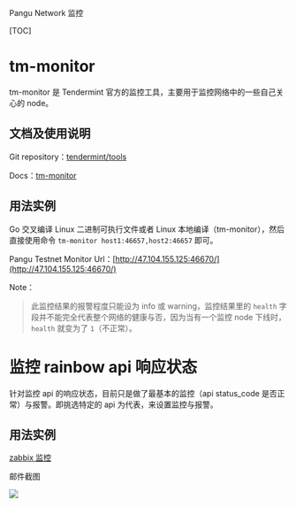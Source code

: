 Pangu Network 监控

[TOC]

# tm-monitor 

tm-monitor 是 Tendermint 官方的监控工具，主要用于监控网络中的一些自己关心的 node。

## 文档及使用说明

Git repository：[tendermint/tools](https://github.com/tendermint/tools)

Docs：[tm-monitor](http://tendermint.readthedocs.io/en/master/tools/benchmarking-and-monitoring.html#tm-monitor)



## 用法实例

Go 交叉编译 Linux 二进制可执行文件或者 Linux 本地编译（tm-monitor），然后直接使用命令 `tm-monitor host1:46657,host2:46657` 即可。

Pangu Testnet Monitor Url：[http://47.104.155.125:46670/](http://47.104.155.125:46670/)

Note：

>  此监控结果的报警程度只能设为 info 或 warning，监控结果里的 `health` 字段并不能完全代表整个网络的健康与否，因为当有一个监控 node 下线时，`health` 就变为了 `1`（不正常）。



# 监控 rainbow api 响应状态

针对监控 api 的响应状态，目前只是做了最基本的监控（api status_code 是否正常）与报警。即挑选特定的 api 为代表，来设置监控与报警。

## 用法实例

[zabbix 监控](http://106.15.33.15:8199/zabbix/zabbix.php?action=dashboard.view)

邮件截图



![](https://raw.githubusercontent.com/kaifei-bianjie/images/master/mail_20180403131302.png)

